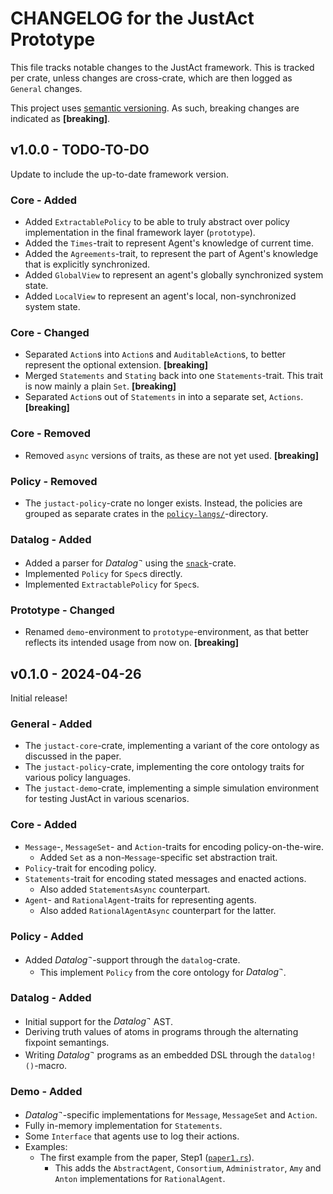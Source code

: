 # CHANGELOG for the JustAct Prototype
This file tracks notable changes to the JustAct framework. This is tracked per crate, unless changes are cross-crate, which are then logged as `General` changes.

This project uses [semantic versioning](https://semver.org). As such, breaking changes are indicated as **\[breaking\]**.


## v1.0.0 - TODO-TO-DO
Update to include the up-to-date framework version.

### Core - Added
- Added `ExtractablePolicy` to be able to truly abstract over policy implementation in the final framework layer (`prototype`).
- Added the `Times`-trait to represent Agent's knowledge of current time.
- Added the `Agreements`-trait, to represent the part of Agent's knowledge that is explicitly synchronized.
- Added `GlobalView` to represent an agent's globally synchronized system state.
- Added `LocalView` to represent an agent's local, non-synchronized system state.

### Core - Changed
- Separated `Action`s into `Action`s and `AuditableAction`s, to better represent the optional extension. **\[breaking\]**
- Merged `Statements` and `Stating` back into one `Statements`-trait. This trait is now mainly a plain `Set`. **\[breaking\]**
- Separated `Action`s out of `Statements` in into a separate set, `Actions`. **\[breaking\]**

### Core - Removed
- Removed `async` versions of traits, as these are not yet used. **\[breaking\]**


### Policy - Removed
- The `justact-policy`-crate no longer exists. Instead, the policies are grouped as separate crates in the [`policy-langs/`](./policy-langs/)-directory.

### Datalog - Added
- Added a parser for $Datalog^\neg$ using the [`snack`](https://github.com/Lut99/ast-toolkit-rs)-crate.
- Implemented `Policy` for `Spec`s directly.
- Implemented `ExtractablePolicy` for `Spec`s.


### Prototype - Changed
- Renamed `demo`-environment to `prototype`-environment, as that better reflects its intended usage from now on. **\[breaking\]**



## v0.1.0 - 2024-04-26
Initial release!

### General - Added
- The `justact-core`-crate, implementing a variant of the core ontology as discussed in the paper.
- The `justact-policy`-crate, implementing the core ontology traits for various policy languages.
- The `justact-demo`-crate, implementing a simple simulation environment for testing JustAct in various scenarios.


### Core - Added
- `Message`-, `MessageSet`- and `Action`-traits for encoding policy-on-the-wire.
    - Added `Set` as a non-`Message`-specific set abstraction trait.
- `Policy`-trait for encoding policy.
- `Statements`-trait for encoding stated messages and enacted actions.
    - Also added `StatementsAsync` counterpart.
- `Agent`- and `RationalAgent`-traits for representing agents.
    - Also added `RationalAgentAsync` counterpart for the latter.


### Policy - Added
- Added $Datalog^\neg$-support through the `datalog`-crate.
    - This implement `Policy` from the core ontology for $Datalog^\neg$.


### Datalog - Added
- Initial support for the $Datalog^\neg$ AST.
- Deriving truth values of atoms in programs through the alternating fixpoint semantings.
- Writing $Datalog^\neg$ programs as an embedded DSL through the `datalog!()`-macro.


### Demo - Added
- $Datalog^\neg$-specific implementations for `Message`, `MessageSet` and `Action`.
- Fully in-memory implementation for `Statements`.
- Some `Interface` that agents use to log their actions.
- Examples:
    - The first example from the paper, Step1 ([`paper1.rs`](/justact-demo/examples/paper1.rs)).
        - This adds the `AbstractAgent`, `Consortium`, `Administrator`, `Amy` and `Anton` implementations for `RationalAgent`.
